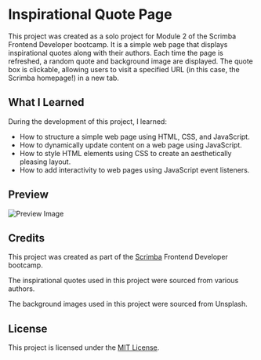 # Inspirational Quote Page

This project was created as a solo project for Module 2 of the Scrimba Frontend Developer bootcamp. It is a simple web page that displays inspirational quotes along with their authors. Each time the page is refreshed, a random quote and background image are displayed. The quote box is clickable, allowing users to visit a specified URL (in this case, the Scrimba homepage!) in a new tab.

## What I Learned

During the development of this project, I learned:

- How to structure a simple web page using HTML, CSS, and JavaScript.
- How to dynamically update content on a web page using JavaScript.
- How to style HTML elements using CSS to create an aesthetically pleasing layout.
- How to add interactivity to web pages using JavaScript event listeners.

## Preview

![Preview Image](preview.png)

## Credits

This project was created as part of the [Scrimba](https://www.scrimba.com/) Frontend Developer bootcamp.

The inspirational quotes used in this project were sourced from various authors.

The background images used in this project were sourced from Unsplash.

## License

This project is licensed under the [MIT License](LICENSE).
